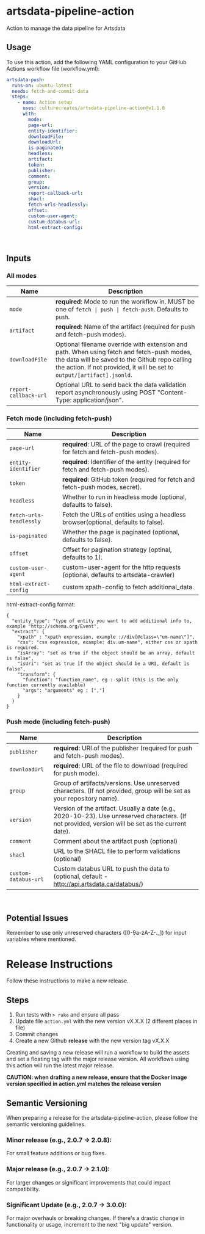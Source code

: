 # artsdata-pipeline-action
Action to manage the data pipeline for Artsdata

## Usage 

To use this action, add the following YAML configuration to your GitHub Actions workflow file (workflow.yml):

```yml
artsdata-push:
  runs-on: ubuntu-latest
  needs: fetch-and-commit-data
  steps:
    - name: Action setup
      uses: culturecreates/artsdata-pipeline-action@v1.1.0
      with:
        mode: 
        page-url:
        entity-identifier:
        downloadFile:
        downloadUrl:
        is-paginated:
        headless:
        artifact:
        token:
        publisher:
        comment:
        group:
        version:
        report-callback-url:
        shacl:
        fetch-urls-headlessly:
        offset:
        custom-user-agent:
        custum-databus-url:
        html-extract-config:
```

<br>

## Inputs
### All modes

| Name                                  | Description      |
| ------------------------------------- | -------------------------- |
| `mode`                             | **required**: Mode to run the workflow in. MUST be one of `fetch \| push \| fetch-push`. Defaults to `push`.  
| `artifact`                         | **required**: Name of the artifact (required for push and fetch-push modes).
| `downloadFile`                      | Optional filename override with extension and path. When using fetch and fetch-push modes, the data will be saved to the Github repo calling the action. If not provided, it will be set to `output/[artifact].jsonld`.
| `report-callback-url`               | Optional URL to send back the data validation report asynchronously using POST "Content-Type: application/json". 

### Fetch mode (including fetch-push)

| Name                                  | Description      |
| ------------------------------------- | -------------------------- |
| `page-url`                          | **required**: URL of the page to crawl (required for fetch and fetch-push modes).
| `entity-identifier`                 | **required**: Identifier of the entity (required for fetch and fetch-push modes).
| `token`                             | **required**: GitHub token (required for fetch and fetch-push modes, secret).
| `headless`                          | Whether to run in headless mode (optional, defaults to false).
| `fetch-urls-headlessly`             | Fetch the URLs of entities using a headless browser(optional, defaults to false).
| `is-paginated`                      | Whether the page is paginated (optional, defaults to false).
| `offset`                            | Offset for pagination strategy (optinal, defaults to 1).
| `custom-user-agent`                 | custom-user-agent for the http requests (optional, defaults to artsdata-crawler)
| `html-extract-config`               | custom xpath-config to fetch additional_data. 

html-extract-config format: 

    { 
      "entity_type": "type of entity you want to add additional info to, example "http://schema.org/Event", 
      "extract": { 
        "xpath" : "xpath expression, example ://div[@class=\"um-name\"]", 
        "css": "css expression, example: div.um-name", either css or xpath is required.
        "isArray": "set as true if the object should be an array, default is false",
        "isUri": "set as true if the object should be a URI, default is false",
        "transform": {
          "function": "function_name", eg : split (this is the only function currently available)
          "args": "arguments" eg : [","]
        }
      } 
    }

### Push mode (including fetch-push)

| Name                                  | Description         |
| ------------------------------------- | -------------------------- |
| `publisher`                         | **required**: URI of the publisher (required for push and fetch-push modes).
| `downloadUrl`                       | **required**: URL of the file to download (required for push mode).
| `group`                             | Group of artifacts/versions. Use unreserved characters. (If not provided, group will be set as your repository name).
| `version`                           | Version of the artifact. Usually a date (e.g., 2020-10-23). Use unreserved characters. (If not provided, version will be set as the current date).
| `comment`                           | Comment about the artifact push (optional)
| `shacl`                             | URL to the SHACL file to perform validations (optional)
| `custom-databus-url`                | Custom databus URL to push the data to (optional, default - http://api.artsdata.ca/databus/)


<br>

## Potential Issues

Remember to use only unreserved characters ([0-9a-zA-Z-._]) for input variables where mentioned.

# Release Instructions
Follow these instructions to make a new release.

## Steps
1. Run tests with `> rake` and ensure all pass
2. Update file `action.yml` with the new version vX.X.X (2 different places in file)
3. Commit changes
4. Create a new Github **release** with the new version tag vX.X.X

Creating and saving a new release will run a workflow to build the assets and set a floating tag with the major release version. All workflows using this action will run the latest major release.

**CAUTION: when drafting a new release, ensure that the Docker image version specified in action.yml matches the release version**



## Semantic Versioning
When preparing a release for the artsdata-pipeline-action, please follow the semantic versioning guidelines.

### Minor release (e.g., 2.0.7 → 2.0.8): 

For small feature additions or bug fixes.

### Major release (e.g., 2.0.7 → 2.1.0): 

For larger changes or significant improvements that could impact compatibility.

### Significant Update (e.g., 2.0.7 → 3.0.0): 

For major overhauls or breaking changes. If there's a drastic change in functionality or usage, increment to the next "big update" version.


